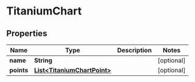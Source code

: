 

# TitaniumChart


## Properties

| Name | Type | Description | Notes |
|------------ | ------------- | ------------- | -------------|
|**name** | **String** |  |  [optional] |
|**points** | [**List&lt;TitaniumChartPoint&gt;**](TitaniumChartPoint.md) |  |  [optional] |



